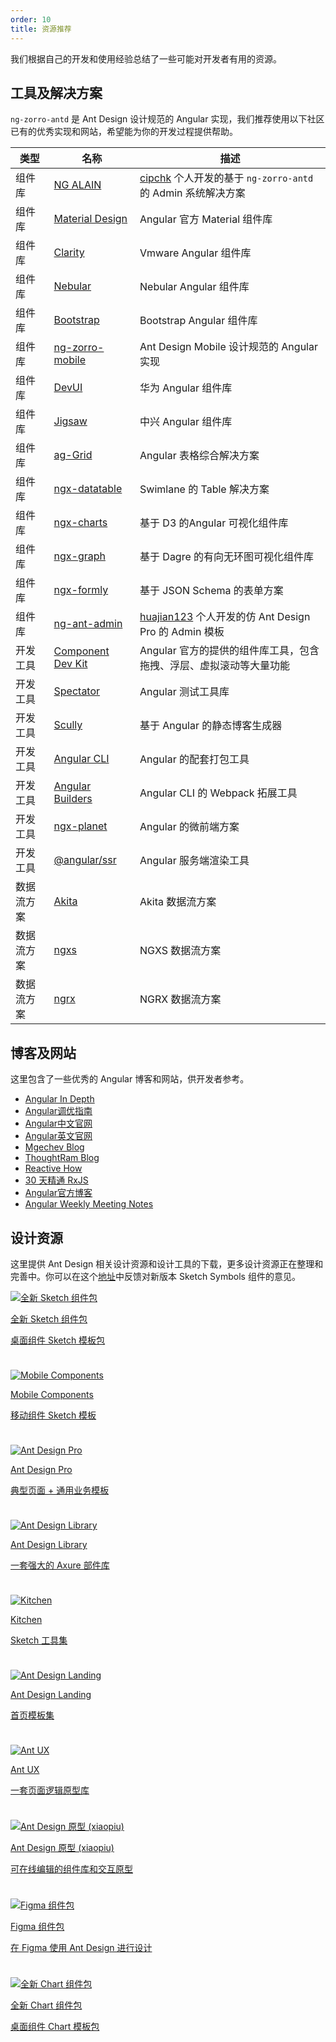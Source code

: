 ```yaml
---
order: 10
title: 资源推荐
---
```


我们根据自己的开发和使用经验总结了一些可能对开发者有用的资源。

## 工具及解决方案

`ng-zorro-antd` 是 Ant Design 设计规范的 Angular 实现，我们推荐使用以下社区已有的优秀实现和网站，希望能为你的开发过程提供帮助。

| 类型    | 名称                                                               | 描述                                                                           |
|-------|------------------------------------------------------------------|------------------------------------------------------------------------------|
| 组件库   | [NG ALAIN](https://ng-alain.com/)                                | [cipchk](https://github.com/cipchk) 个人开发的基于 `ng-zorro-antd` 的 Admin 系统解决方案   |
| 组件库   | [Material Design](https://material.angular.io)                   | Angular 官方 Material 组件库                                                      |
| 组件库   | [Clarity](https://github.com/vmware/clarity)                     | Vmware Angular 组件库                                                           |
| 组件库   | [Nebular](https://github.com/akveo/nebular/)                     | Nebular Angular 组件库                                                          |
| 组件库   | [Bootstrap](https://github.com/ng-bootstrap/ng-bootstrap)        | Bootstrap Angular 组件库                                                        |
| 组件库   | [ng-zorro-mobile](https://ng.mobile.ant.design/)                 | Ant Design Mobile 设计规范的 Angular 实现                                           |
| 组件库   | [DevUI](https://github.com/DevCloudFE/ng-devui)                  | 华为 Angular 组件库                                                               |
| 组件库   | [Jigsaw](https://github.com/rdkmaster/jigsaw)                    | 中兴 Angular 组件库                                                               |
| 组件库   | [ag-Grid](https://www.ag-grid.com/angular-grid/)                 | Angular 表格综合解决方案                                                             |
| 组件库   | [ngx-datatable](https://github.com/swimlane/ngx-datatable)       | Swimlane 的 Table 解决方案                                                        |
| 组件库   | [ngx-charts](https://swimlane.github.io/ngx-charts/)             | 基于 D3 的Angular 可视化组件库                                                        |
| 组件库   | [ngx-graph](https://swimlane.github.io/ngx-graph/)               | 基于 Dagre 的有向无环图可视化组件库                                                        |
| 组件库   | [ngx-formly](https://github.com/ngx-formly/ngx-formly)           | 基于 JSON Schema 的表单方案                                                         |
| 组件库   | [ng-ant-admin](https://github.com/huajian123/ng-ant-admin)       | [huajian123](https://github.com/huajian123) 个人开发的仿 Ant Design Pro 的 Admin 模板 |
| 开发工具  | [Component Dev Kit](https://material.angular.io/cdk/categories)  | Angular 官方的提供的组件库工具，包含拖拽、浮层、虚拟滚动等大量功能                                        |
| 开发工具  | [Spectator](https://github.com/ngneat/spectator)                 | Angular 测试工具库                                                                |
| 开发工具  | [Scully](https://github.com/scullyio/scully)                     | 基于 Angular 的静态博客生成器                                                          |
| 开发工具  | [Angular CLI](https://angular.cn/tools/cli)                      | Angular 的配套打包工具                                                              |
| 开发工具  | [Angular Builders](https://github.com/just-jeb/angular-builders) | Angular CLI 的 Webpack 拓展工具                                                   |
| 开发工具  | [ngx-planet](https://github.com/worktile/ngx-planet)             | Angular 的微前端方案                                                               |
| 开发工具  | [@angular/ssr](https://angular.cn/guide/ssr)                     | Angular 服务端渲染工具                                                              |
| 数据流方案 | [Akita](https://datorama.github.io/akita/)                       | Akita 数据流方案                                                                  |
| 数据流方案 | [ngxs](https://ngxs.io/)                                         | NGXS 数据流方案                                                                   |
| 数据流方案 | [ngrx](https://ngrx.io/)                                         | NGRX 数据流方案                                                                   |

## 博客及网站

这里包含了一些优秀的 Angular 博客和网站，供开发者参考。

- [Angular In Depth](https://indepth.dev/)
- [Angular调优指南](https://web.dev/angular/#fast)
- [Angular中文官网](https://angular.cn/)
- [Angular英文官网](https://angular.dev/)
- [Mgechev Blog](https://blog.mgechev.com/)
- [ThoughtRam Blog](https://blog.thoughtram.io/)
- [Reactive How](https://reactive.how/)
- [30 天精通 RxJS](https://blog.jerry-hong.com/series/rxjs)
- [Angular官方博客](https://blog.angular.dev)
- [Angular Weekly Meeting Notes](https://g.co/ng/weekly-notes)

## 设计资源

这里提供 Ant Design 相关设计资源和设计工具的下载，更多设计资源正在整理和完善中。你可以在这个[地址](https://www.yuque.com/kitchen/topics/216)中反馈对新版本 Sketch Symbols 组件的意见。

<div class="ant-row resource-cards" style="margin: -12px -12px 0px;"><div class="ant-col ant-col-xs-24 ant-col-sm-12 ant-col-md-8 ant-col-lg-8 gutter-row" style="padding: 12px;"><a class="resource-card" target="_blank" rel="noopener" href="https://gw.alipayobjects.com/os/antfincdn/EfSt1N5LCk/Ant.Design.Components.4.0.zip"><img class="resource-card-image" src="https://gw.alipayobjects.com/zos/basement_prod/048ee28f-2c80-4d15-9aa3-4f5ddac50465.svg" alt="全新 Sketch 组件包"><p class="resource-card-title">全新 Sketch 组件包</p><p class="resource-card-description">桌面组件 Sketch 模板包</p></a></div><div class="ant-col ant-col-xs-24 ant-col-sm-12 ant-col-md-8 ant-col-lg-8 gutter-row" style="padding: 12px;"><a class="resource-card" target="_blank" rel="noopener" href="http://p.tb.cn/rmsportal_3436_AntDesignMobile_20Template_20V1.0.sketch"><img class="resource-card-image" src="https://gw.alipayobjects.com/zos/basement_prod/c0c3852c-d245-4330-886b-cb02ef49eb6d.svg" alt="Mobile Components"><p class="resource-card-title">Mobile Components</p><p class="resource-card-description">移动组件 Sketch 模板</p></a></div><div class="ant-col ant-col-xs-24 ant-col-sm-12 ant-col-md-8 ant-col-lg-8 gutter-row" style="padding: 12px;"><a class="resource-card" target="_blank" rel="noopener" href="https://gw.alipayobjects.com/os/bmw-prod/e9882e0c-a85c-428a-b8a8-656f1aa83036.sketch"><img class="resource-card-image" src="https://gw.alipayobjects.com/zos/basement_prod/5edc7f4d-3302-4710-963b-7b6c77ea8d06.svg" alt="Ant Design Pro"><p class="resource-card-title">Ant Design Pro</p><p class="resource-card-description">典型页面 + 通用业务模板</p></a></div><div class="ant-col ant-col-xs-24 ant-col-sm-12 ant-col-md-8 ant-col-lg-8 gutter-row" style="padding: 12px;"><a class="resource-card" target="_blank" rel="noopener" href="http://library.ant.design"><img class="resource-card-image" src="https://gw.alipayobjects.com/zos/basement_prod/90740380-bbb7-4329-95e5-64533934c6cf.svg" alt="Ant Design Library"><p class="resource-card-title">Ant Design Library</p><p class="resource-card-description">一套强大的 Axure 部件库</p></a></div><div class="ant-col ant-col-xs-24 ant-col-sm-12 ant-col-md-8 ant-col-lg-8 gutter-row" style="padding: 12px;"><a class="resource-card" target="_blank" rel="noopener" href="http://kitchen.alipay.com"><img class="resource-card-image" src="https://gw.alipayobjects.com/zos/basement_prod/d475d063-2754-4442-b9db-5d164e06acc9.svg" alt="Kitchen"><p class="resource-card-title">Kitchen</p><p class="resource-card-description">Sketch 工具集</p></a></div><div class="ant-col ant-col-xs-24 ant-col-sm-12 ant-col-md-8 ant-col-lg-8 gutter-row" style="padding: 12px;"><a class="resource-card" target="_blank" rel="noopener" href="https://landing.ant.design/docs/download-cn"><img class="resource-card-image" src="https://gw.alipayobjects.com/zos/basement_prod/b443f4be-5116-49b7-873f-a7c8502b8f0e.svg" alt="Ant Design Landing"><p class="resource-card-title">Ant Design Landing</p><p class="resource-card-description">首页模板集</p></a></div><div class="ant-col ant-col-xs-24 ant-col-sm-12 ant-col-md-8 ant-col-lg-8 gutter-row" style="padding: 12px;"><a class="resource-card" target="_blank" rel="noopener" href="http://ux.ant.design"><img class="resource-card-image" src="https://gw.alipayobjects.com/zos/basement_prod/51682163-e01a-46fe-810c-ac0062379717.svg" alt="Ant UX"><p class="resource-card-title">Ant UX</p><p class="resource-card-description">一套页面逻辑原型库</p></a></div><div class="ant-col ant-col-xs-24 ant-col-sm-12 ant-col-md-8 ant-col-lg-8 gutter-row" style="padding: 12px;"><a class="resource-card" target="_blank" rel="noopener" href="https://www.xiaopiu.com/topic/ant-design"><img class="resource-card-image" src="https://gw.alipayobjects.com/zos/basement_prod/77e6a9ae-24a9-4be6-be42-f7fa8ee0eecf.svg" alt="Ant Design 原型 (xiaopiu)"><p class="resource-card-title">Ant Design 原型 (xiaopiu)</p><p class="resource-card-description">可在线编辑的组件库和交互原型</p></a></div><div class="ant-col ant-col-xs-24 ant-col-sm-12 ant-col-md-8 ant-col-lg-8 gutter-row" style="padding: 12px;"><a class="resource-card" target="_blank" rel="noopener" href="https://www.antforfigma.com"><img class="resource-card-image" src="https://gw.alipayobjects.com/zos/basement_prod/7b9ed3f2-6f05-4ddb-bac3-d55feb71e0ac.svg" alt="Figma 组件包"><p class="resource-card-title">Figma 组件包</p><p class="resource-card-description">在 Figma 使用 Ant Design 进行设计</p></a></div><div class="ant-col ant-col-xs-24 ant-col-sm-12 ant-col-md-8 ant-col-lg-8 gutter-row" style="padding: 12px;"><a class="resource-card" target="_blank" rel="noopener" href="https://gw.alipayobjects.com/os/basement_prod/862ee74f-4ac5-482c-b1ae-3165684cedbe.sketch"><img class="resource-card-image" src="https://gw.alipayobjects.com/zos/basement_prod/a9dc586a-fe0a-4c7d-ab4f-f5ed779b963d.svg" alt="全新 Chart 组件包"><p class="resource-card-title">全新 Chart 组件包</p><p class="resource-card-description">桌面组件 Chart 模板包</p></a></div></div>